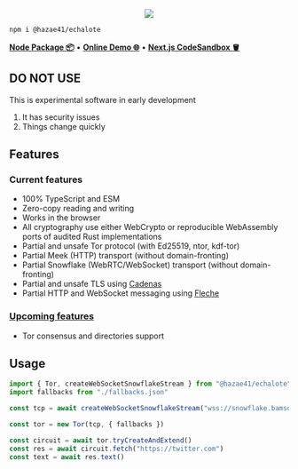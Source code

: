 <div align="center">
<img src="https://user-images.githubusercontent.com/4405263/219942970-2b5fb519-7bbe-491a-a12b-6b71040febe4.png" />
</div>

```bash
npm i @hazae41/echalote
```

[**Node Package 📦**](https://www.npmjs.com/package/@hazae41/echalote) • [**Online Demo 🌐**](https://echalote-example-next.vercel.app) • [**Next.js CodeSandbox 🪣**](https://codesandbox.io/p/github/hazae41/echalote-example-next)

## DO NOT USE

This is experimental software in early development

1. It has security issues
2. Things change quickly

## Features

### Current features
- 100% TypeScript and ESM
- Zero-copy reading and writing
- Works in the browser
- All cryptography use either WebCrypto or reproducible WebAssembly ports of audited Rust implementations
- Partial and unsafe Tor protocol (with Ed25519, ntor, kdf-tor)
- Partial Meek (HTTP) transport (without domain-fronting)
- Partial Snowflake (WebRTC/WebSocket) transport (without domain-fronting)
- Partial and unsafe TLS using [Cadenas](https://github.com/hazae41/cadenas)
- Partial HTTP and WebSocket messaging using [Fleche](https://github.com/hazae41/fleche)

### [Upcoming features](https://github.com/sponsors/hazae41)
- Tor consensus and directories support

## Usage

```typescript
import { Tor, createWebSocketSnowflakeStream } from "@hazae41/echalote"
import fallbacks from "./fallbacks.json"

const tcp = await createWebSocketSnowflakeStream("wss://snowflake.bamsoftware.com/")

const tor = new Tor(tcp, { fallbacks })

const circuit = await tor.tryCreateAndExtend()
const res = await circuit.fetch("https://twitter.com")
const text = await res.text()
```